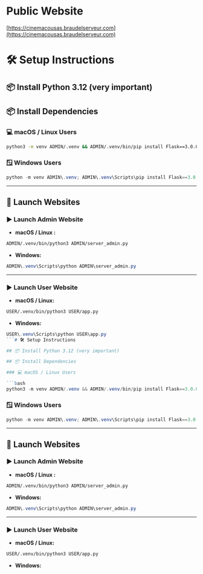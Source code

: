 # Public Website

[https://cinemacousas.braudelserveur.com](https://cinemacousas.braudelserveur.com)

# 🛠️ Setup Instructions

## 📦 Install Python 3.12 (very important)

## 📦 Install Dependencies

### 💻 macOS / Linux Users

```bash
python3 -m venv ADMIN/.venv && ADMIN/.venv/bin/pip install Flask==3.0.0 Flask-CORS==4.0.0 mysql-connector-python==8.2.0 python-dotenv==1.0.0 && python3 -m venv USER/.venv && USER/.venv/bin/pip install Flask==3.0.0 mysql-connector-python==8.2.0 Werkzeug==3.0.1 python-dotenv==1.0.0 APScheduler==3.10.4 email-validator==2.1.0 reportlab==4.0.4 Pillow==10.1.0
```

### 🪟 Windows Users

```powershell
python -m venv ADMIN\.venv; ADMIN\.venv\Scripts\pip install Flask==3.0.0 Flask-CORS==4.0.0 mysql-connector-python==8.2.0 python-dotenv==1.0.0; python -m venv USER\.venv; USER\.venv\Scripts\pip install Flask==3.0.0 mysql-connector-python==8.2.0 Werkzeug==3.0.1 python-dotenv==1.0.0 APScheduler==3.10.4 email-validator==2.1.0 reportlab==4.0.4 Pillow==10.1.0
```

---

## 🚀 Launch Websites

### ▶️ Launch Admin Website

* **macOS / Linux :**

```bash
ADMIN/.venv/bin/python3 ADMIN/server_admin.py
```

* **Windows:**

```powershell
ADMIN\.venv\Scripts\python ADMIN\server_admin.py
```

---

### ▶️ Launch User Website

* **macOS / Linux:**

```bash
USER/.venv/bin/python3 USER/app.py
```

* **Windows:**

```powershell
USER\.venv\Scripts\python USER\app.py
```# 🛠️ Setup Instructions

## 📦 Install Python 3.12 (very important)

## 📦 Install Dependencies

### 💻 macOS / Linux Users

```bash
python3 -m venv ADMIN/.venv && ADMIN/.venv/bin/pip install Flask==3.0.0 Flask-CORS==4.0.0 mysql-connector-python==8.2.0 python-dotenv==1.0.0 && python3 -m venv USER/.venv && USER/.venv/bin/pip install Flask==3.0.0 mysql-connector-python==8.2.0 Werkzeug==3.0.1 python-dotenv==1.0.0 APScheduler==3.10.4 email-validator==2.1.0 reportlab==4.0.4 Pillow==10.1.0
```

### 🪟 Windows Users

```powershell
python -m venv ADMIN\.venv; ADMIN\.venv\Scripts\pip install Flask==3.0.0 Flask-CORS==4.0.0 mysql-connector-python==8.2.0 python-dotenv==1.0.0; python -m venv USER\.venv; USER\.venv\Scripts\pip install Flask==3.0.0 mysql-connector-python==8.2.0 Werkzeug==3.0.1 python-dotenv==1.0.0 APScheduler==3.10.4 email-validator==2.1.0 reportlab==4.0.4 Pillow==10.1.0
```

---

## 🚀 Launch Websites

### ▶️ Launch Admin Website

* **macOS / Linux :**

```bash
ADMIN/.venv/bin/python3 ADMIN/server_admin.py
```

* **Windows:**

```powershell
ADMIN\.venv\Scripts\python ADMIN\server_admin.py
```

---

### ▶️ Launch User Website

* **macOS / Linux:**

```bash
USER/.venv/bin/python3 USER/app.py
```

* **Windows:**